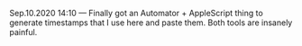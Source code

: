 Sep.10.2020 14:10 —  Finally got an Automator + AppleScript thing to generate timestamps that I use here and paste them. Both tools are insanely painful. 


